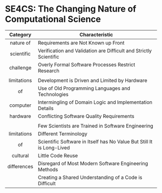 # SE4CS: The Changing Nature of Computational Science 

| Category  | Characteristic |
|:-:|---|
| nature of  | Requirements are Not Known up Front  |
| scientific | Verification and Validation are Difficult and Strictly Scientific  |
| challenge | Overly Formal Software Processes Restrict Research  |
| | |
| limitations  | Development is Driven and Limited by Hardware |
| of | Use of Old Programming Languages and Technologies  |
| computer | Intermingling of Domain Logic and Implementation Details |
| hardware | Conflicting Software Quality Requirements  |
| | |
|   | Few Scientists are Trained in Software Engineering |
|  limitations  | Different Terminology  |
| of   | Scientific Software in Itself has No Value But Still It is Long-Lived  |
| cultural  | Little Code Reuse |
|  differences | Disregard of Most Modern Software Engineering Methods  |
|   | Creating a Shared Understanding of a Code is Difficult |

